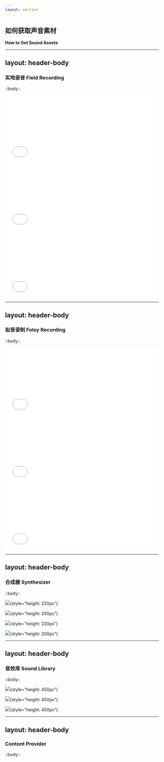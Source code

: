 ```yaml
---
layout: section
---
```


## 如何获取声音素材
**How to Get Sound Assets**

<!--  -->

---
layout: header-body
---

### 实地录音 Field Recording

::body::

<div class="grid grid-cols-2 gap-4">

<div>

<iframe src="//player.bilibili.com/player.html?isOutside=true&aid=53560078&bvid=BV1E4411s7GR&cid=93696201&p=1&t=997" scrolling="no" border="0" frameborder="no" framespacing="0" allowfullscreen="true" style="width: 100%; height: 220px;"></iframe>
<br>
<iframe src="//player.bilibili.com/player.html?isOutside=true&aid=66256999&bvid=BV1Y4411m7Bg&cid=114917046&p=1&t=300" scrolling="no" border="0" frameborder="no" framespacing="0" allowfullscreen="true" style="width: 100%; height: 220px;"></iframe>

</div>

<iframe src="//player.bilibili.com/player.html?isOutside=true&aid=56849952&bvid=BV1ux411Z7dy&cid=99298447&p=1&t=639" scrolling="no" border="0" frameborder="no" framespacing="0" allowfullscreen="true" style="width: 100%; height: 220px;"></iframe>

</div>

<!--  -->

---
layout: header-body
---

### 拟音录制 Foley Recording

::body::

<div class="grid grid-cols-2 gap-4">

<div>

<iframe src="//player.bilibili.com/player.html?isOutside=true&aid=76029861&bvid=BV1mJ41127Zh&cid=130055471&p=1&t=427" scrolling="no" border="0" frameborder="no" framespacing="0" allowfullscreen="true" style="width: 100%; height: 220px;"></iframe>
<br>
<iframe src="//player.bilibili.com/player.html?isOutside=true&aid=77526311&bvid=BV1BJ411Q78d&cid=132624948&p=1&t=69" scrolling="no" border="0" frameborder="no" framespacing="0" allowfullscreen="true" style="width: 100%; height: 220px;"></iframe>

</div>

<iframe src="//player.bilibili.com/player.html?isOutside=true&aid=840374124&bvid=BV1P54y1R73e&cid=180210651&t=519" scrolling="no" border="0" frameborder="no" framespacing="0" allowfullscreen="true" style="width: 100%; height: 220px;"></iframe>

</div>

<!--  -->

---
layout: header-body
---

### 合成器 Synthesizer

::body::

<div class="grid grid-cols-2 gap-4">

<div>

![](/src/how-to-get-sound-assets/Robert-Moog-with-Moog-Synthesizers.jpg){style="height: 220px"}

![](/src/how-to-get-sound-assets/Moog-One-Front.jpg){style="height: 200px"}

</div>

<div>

![](/src/how-to-get-sound-assets/massive-x.jpg){style="height: 220px"}

![](/src/how-to-get-sound-assets/reaktor-6.jpg){style="height: 200px"}

</div>

</div>

<!--  -->

---
layout: header-body
---

### 音效库 Sound Library

::body::

<div class="grid grid-cols-3 gap-4">

![](/src/how-to-get-sound-assets/website-boomlibrary-crop.png){style="height: 450px"}

![](/src/how-to-get-sound-assets/website-asoundeffect-crop.png){style="height: 450px"}

![](/src/how-to-get-sound-assets/website-soundly-crop.png){style="height: 450px"}

</div>

<!--  -->

---
layout: header-body
---

### Content Provider

::body::

<!--  -->
